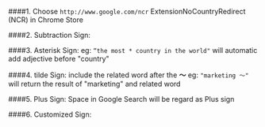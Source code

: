 
####1. Choose  `http://www.google.com/ncr`
ExtensionNoCountryRedirect (NCR) in Chrome Store

####2. Subtraction Sign:

####3. Asterisk Sign:
eg: `“the most * country in the world"` will automatic add adjective before "country"

####4. tilde Sign:
include the related word after the **～**
eg: `"marketing ～"` will return the result of "marketing" and related word

####5. Plus Sign: 
Space in Google Search will be regard as Plus sign

####6. Customized Sign:

